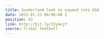 ```yaml
---
title: Sunderland look to expand into USA
date: 2015-01-23 00:00:00 Z
position: 63
link: http://bit.ly/15y4xjY
source: Tribal Football
---
```


